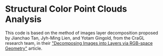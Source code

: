 # Structural Color Point Clouds Analysis

This code is based on the method of images layer decomposition proposed by Jianchao Tan, Jyh-Ming Lien, and Yotam Gingold, from the CraGL research team, in their ["Decomposing Images into Layers via RGB-space Geometry"](https://cragl.cs.gmu.edu/singleimage/) article.
